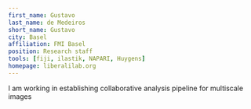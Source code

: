 ```yaml
---
first_name: Gustavo
last_name: de Medeiros
short_name: Gustavo
city: Basel
affiliation: FMI Basel
position: Research staff
tools: [fiji, ilastik, NAPARI, Huygens]
homepage: liberalilab.org
---
```


I am working in establishing collaborative analysis pipeline for multiscale images
